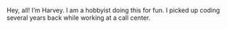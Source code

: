 Hey, all! I’m Harvey.
I am a hobbyist doing this for fun. I picked up coding several years back while working at a call center. 

